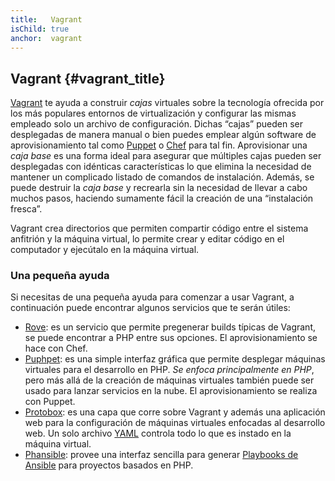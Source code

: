 ```yaml
---
title:   Vagrant
isChild: true
anchor:  vagrant
---
```


## Vagrant {#vagrant_title}

[Vagrant] te ayuda a construir *cajas* virtuales sobre la tecnología ofrecida por los más populares entornos de virtualización y configurar las mismas empleado solo un archivo de configuración. Dichas “cajas” pueden ser desplegadas de manera manual o bien puedes emplear algún software de aprovisionamiento tal como [Puppet] o [Chef] para tal fin. Aprovisionar una *caja base* es una forma ideal para asegurar que múltiples cajas pueden ser desplegadas con idénticas características lo que elimina la necesidad de mantener un complicado listado de comandos de instalación. Además, se puede destruir la *caja base* y recrearla sin la necesidad de llevar a cabo muchos pasos, haciendo sumamente fácil la creación de una “instalación fresca”.

Vagrant crea directorios que permiten compartir código entre el sistema anfitrión y la máquina virtual, lo permite crear y editar código en el computador y ejecútalo en la máquina virtual.

### Una pequeña ayuda

Si necesitas de una pequeña ayuda para comenzar a usar Vagrant, a continuación puede encontrar algunos servicios que te serán útiles:

- [Rove][Rove]: es un servicio que permite pregenerar builds típicas de Vagrant, se puede encontrar a PHP entre sus opciones. El aprovisionamiento se hace con Chef.
- [Puphpet][Puphpet]: es una simple interfaz gráfica que permite desplegar máquinas virtuales para el desarrollo en PHP. *Se enfoca principalmente en PHP*, pero más allá de la creación de máquinas virtuales también puede ser usado para lanzar servicios en la nube. El aprovisionamiento se realiza con Puppet.
- [Protobox][Protobox]: es una capa que corre sobre Vagrant y además una aplicación web para la configuración de máquinas virtuales enfocadas al desarrollo web. Un solo archivo [YAML] controla todo lo que es instado en la máquina virtual.
- [Phansible][Phansible]: provee una interfaz sencilla para generar [Playbooks de Ansible] para proyectos basados en PHP.

[Vagrant]: http://vagrantup.com/
[Puppet]: http://www.puppetlabs.com/
[Chef]: https://www.chef.io/
[Rove]: http://rove.io/
[Puphpet]: https://puphpet.com/
[Protobox]: http://getprotobox.com/
[Phansible]: http://phansible.com/
[YAML]: https://es.wikipedia.org/wiki/YAML/
[Playbooks de Ansible]: http://docs.ansible.com/ansible/playbooks.html
